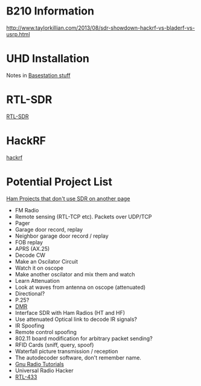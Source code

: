 <!-- TITLE: Sdr -->
<!-- SUBTITLE: A quick summary of Sdr -->

# B210 Information
http://www.taylorkillian.com/2013/08/sdr-showdown-hackrf-vs-bladerf-vs-usrp.html

# UHD Installation
Notes in [Basestation stuff](/bts_work)

# RTL-SDR
[RTL-SDR](/rtl-sdr)

# HackRF
[hackrf](/hackrf)

# Potential Project List
[Ham Projects that don't use SDR on another page](/ham_projects)

* FM Radio
* Remote sensing (RTL-TCP etc).  Packets over UDP/TCP
* Pager
* Garage door record, replay
* Neighbor garage door record / replay
* FOB replay
* APRS (AX.25)
* Decode CW
* Make an Oscilator Circuit
* Watch it on oscope
* Make another oscilator and mix them and watch
* Learn Attenuation
* Look at waves from antenna on oscope (attenuated)
* Directional?
* P.25?
* [DMR](/dmr)
* Interface SDR with Ham Radios (HT and HF)
* Use attenuated Optical link to decode IR signals?
* IR Spoofing
* Remote control spoofing
* 802.11 board modification for arbitrary packet sending?
* RFID Cards (sniff, query, spoof)
* Waterfall picture transmission / reception
* The autodecoder software, don't remember name.
* [Gnu Radio Tutorials](/gnu_radio_tutorials)
* Universal Radio Hacker
* [RTL-433](/rtl-433)